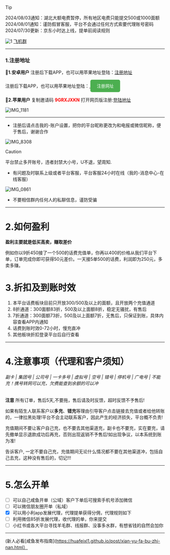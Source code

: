 > [!TIP]
> 2024/08/03通知：湖北大额电费暂停，所有地区电费只能提交500或1000面额
2024/08/01通知：谨防假冒客服，平台不会通过任何方式索要代理账号密码
2024/07/30更新：京东小时达上线，提单前阅读规则




<img src="https://github.com/user-attachments/assets/74c3d1de-c657-43e3-9416-574f37c33cd7" alt="1">
    <a href="http://t.me/huafeiXL1">飞机群</a>

-------

### 1.注册地址

:gift:**1.安卓用户**
注册后下载APP，也可以用苹果地址登陆：[注册地址](http://xl.baililai.xyz/Invitation/register#/?invite_code=9GRXJXKN&name=%25E5%25B0%258F%25E6%25B4%2581-%25E8%25AF%259D%25E8%25B4%25B9-%25E7%2594%25B5%25E8%25B4%25B98%25E6%258A%2598)

<p>注册后下载APP，也可以用苹果地址登陆：<a href="http://xl.baililai.xyz/Invitation/register#/?invite_code=9GRXJXKN&name=%25E5%25B0%258F%25E6%25B4%2581-%25E8%25AF%259D%25E8%25B4%25B9-%25E7%2594%25B5%25E8%25B4%25B98%25E6%258A%2598" target="_blank">
  <button style="
    background-color: #4CAF50;
    color: white;
    border: none;
    padding: 10px 20px;
    border-radius: 5px;
    cursor: pointer;
  ">注册网址</button>
</a></p>


:gift:**2.苹果用户**
复制邀请码 <font color="red">**9GRXJXKN**</font> 打开网页版注册:[登陆地址](http://xl.baililai.xyz/h5#/)

![IMG_1181](https://github.com/user-attachments/assets/915fe0e9-dcac-47fe-84e2-fdcfcac83dca)

-------

 - 注册后请点击我的-账户设置，把你的平台昵称更改为和电报或微信昵称，便于售后，谢谢合作

![IMG_8308](https://github.com/user-attachments/assets/b879d522-250f-4c26-8ced-8cc404eb1227)

> [!CAUTION]
> 平台禁止多开账号，违者封禁大小号，U不退，望周知.
 
 - 有问题及时联系上级或者平台客服，平台客服24小时在线（我的-消息中心-在线客服）

![IMG_0861](https://github.com/user-attachments/assets/0c6af5f6-738f-4452-8aa7-a7af482de0b3)

 - 不要相信群内任何人的私聊信息，谨防受骗
-------
# 2.如何盈利
**盈利主要就是低买高卖，赚取差价**

   例如你以9折450接了一个500的话费充值单，你再以400的价格从我们平台下单，订单完成你即可获得50元差价。一天接5单500的话费，利润即为250元，多卖多赚。

# 3.折扣及到账时效
1. 本平台话费板块目前只开放300/500及以上的面额，且开放两个充值通道
2. 8折通道：300面额83折，500及以上面额8折，稳定无骚扰，有售后
3. 7折通道：300面额73折，500及以上面额7折，无售后，只保证到账，具体内容查看APP内通知
4. 话费到账时效0-72小时，慢充直冲
5. 其他板块折扣登录平台后自行查看

-------

# 4.注意事项（代理和客户须知）


###### 副卡 | 集团号 | 公司号 | 一卡多号 | 虚拟号 | 空号 | 错号 | 停机号 | 广电号 | 不能充！携号转网可以充，欠费能查到余额的可以冲

**注意**
所有订单，售后5天,不要拖，售后请及时反馈，超时反馈不予售后!

如果有陌生人联系客户以**多充**、**错充**等理由引导客户点击链接去充值或者给他转账的，一律拉黑处理!平台不会主动联系客户，因此产生的经济损失，平台概不负责!

充值期间不要让客户自己充，也不要去其他渠道充，副卡也不要充，实在要充，请先撤单显示退款成功后再充，否则出现返销不予售后!如出现争议，以本系统到账为准!

告诉客户, 一定不要自己充，充值期间无论什么情况都不要在其他渠道冲，包括自己去充，这种没有售后的，切记!!!

-------
# 5.怎么开单

- [ ] 可以自己咸鱼开单（公域）客户下单后可搜索手机号添加微信
- [ ] 可以微信朋友圈开单（私域）
- [x] 可以用小利app发展代理，代理提单获得分佣，代理规则如下
- [ ] 利用微信85折发展代理，收代理的单，你来提交
- [ ] 小红书或各大平台寻找羊毛群、线报群、没事多水群，有想省钱的自然会加你

-------


(新人必看[咸鱼发布指南](https://huafeixl1.github.io/post/xian-yu-fa-bu-zhi-nan.html）
